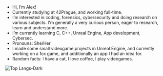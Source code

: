 -  Hi, I’m Alex! 
-  Currently studying at 42Prague, and working full-time.
-  I’m interested in coding, forensics, cybersecurity and doing research on various subjects. I'm generally a very curious person, eager to research, learn and understand more.
-  I’m currently learning C, C++, Unreal Engine, App development, Cybersec.
-  Pronouns: She/Her
-  I made some small videogame projects in Unreal Engine, and currently working on a fox game, and additionally an app I had an idea for.
-  Random facts: I have a cat, I love coffee, I play videogames.


![Top Langs-Dark](https://github-readme-stats.vercel.app/api/top-langs/?username=alexlav3&size_weight=0.5&count_weight=0.5&layout=compact)
<!---
AlexLav3/AlexLav3 is a ✨ special ✨ repository because its `README.md` (this file) appears on your GitHub profile.
You can click the Preview link to take a look at your changes.
--->
